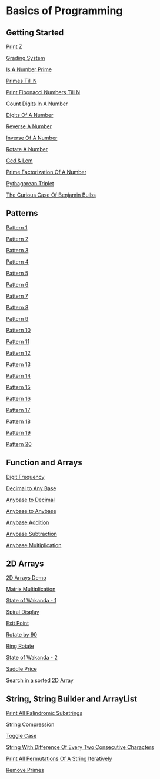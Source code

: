 # Basics of Programming

## Getting Started

[Print Z](https://thatbeautifuldream.github.io/pepcoding-dsa/lecture-001/print-z.html)

[Grading System](https://thatbeautifuldream.github.io/pepcoding-dsa/lecture-001/grading-system.html)

[Is A Number Prime](https://thatbeautifuldream.github.io/pepcoding-dsa/lecture-002/is-number-prime.html)

[Primes Till N](https://thatbeautifuldream.github.io/pepcoding-dsa/lecture-002/primes-till-n.html)

[Print Fibonacci Numbers Till N](https://thatbeautifuldream.github.io/pepcoding-dsa/lecture-002/hw/fibo-till-n.html)

[Count Digits In A Number](https://thatbeautifuldream.github.io/pepcoding-dsa/lecture-002/hw/count-digits.html)

[Digits Of A Number](https://thatbeautifuldream.github.io/pepcoding-dsa/lecture-002/hw/digits-of-a-number.html)

[Reverse A Number](https://thatbeautifuldream.github.io/pepcoding-dsa/lecture-003/reverse-a-number.html)

[Inverse Of A Number](https://thatbeautifuldream.github.io/pepcoding-dsa/lecture-003/inverse-of-a-number.html)

[Rotate A Number](https://thatbeautifuldream.github.io/pepcoding-dsa/lecture-004/rotate-by-k.html)

[Gcd & Lcm](https://thatbeautifuldream.github.io/pepcoding-dsa/lecture-003/hw/gcd-lcm.html)

[Prime Factorization Of A Number](https://thatbeautifuldream.github.io/pepcoding-dsa/lecture-003/hw/prime-factorisation.html)

[Pythagorean Triplet](https://thatbeautifuldream.github.io/pepcoding-dsa/lecture-003/pythagorian-tripplet.html)

[The Curious Case Of Benjamin Bulbs](https://thatbeautifuldream.github.io/pepcoding-dsa/lecture-003/benjamin-bulbs.html)

## Patterns

[Pattern 1](https://thatbeautifuldream.github.io/pepcoding-dsa/lecture-004/pattern-1.html)

[Pattern 2](https://thatbeautifuldream.github.io/pepcoding-dsa/lecture-004/pattern-2.html)

[Pattern 3](https://thatbeautifuldream.github.io/pepcoding-dsa/lecture-004/pattern-3.html)

[Pattern 4](https://thatbeautifuldream.github.io/pepcoding-dsa/lecture-004/pattern-4.html)

[Pattern 5](https://thatbeautifuldream.github.io/pepcoding-dsa/lecture-004/pattern-5.html)

[Pattern 6]()

[Pattern 7]()

[Pattern 8]()

[Pattern 9]()

[Pattern 10]()

[Pattern 11]()

[Pattern 12]()

[Pattern 13]()

[Pattern 14]()

[Pattern 15]()

[Pattern 16]()

[Pattern 17]()

[Pattern 18]()

[Pattern 19]()

[Pattern 20]()

## Function and Arrays

[Digit Frequency](https://thatbeautifuldream.github.io/pepcoding-dsa/lecture-007/digit-frequency.html)

[Decimal to Any Base](https://thatbeautifuldream.github.io/pepcoding-dsa/lecture-007/decimal-to-anybase.html)

[Anybase to Decimal](https://thatbeautifuldream.github.io/pepcoding-dsa/lecture-007/anybase-to-decimal.html)

[Anybase to Anybase](https://thatbeautifuldream.github.io/pepcoding-dsa/lecture-007/anybase-to-anybase.html)

[Anybase Addition](https://thatbeautifuldream.github.io/pepcoding-dsa/lecture-007/anybase-addition.html)

[Anybase Subtraction](https://thatbeautifuldream.github.io/pepcoding-dsa/lecture-007/anybase-subtraction.html)

[Anybase Multiplication](https://thatbeautifuldream.github.io/pepcoding-dsa/lecture-007/anybase-multiplication.html)



## 2D Arrays

[2D Arrays Demo](https://thatbeautifuldream.github.io/pepcoding-dsa/lecture-015/2darray-demo.html)

[Matrix Multiplication](https://thatbeautifuldream.github.io/pepcoding-dsa/lecture-015/matrix-multiplication.html)

[State of Wakanda - 1](https://thatbeautifuldream.github.io/pepcoding-dsa/lecture-016/state-of-wakanda.html)

[Spiral Display](https://thatbeautifuldream.github.io/pepcoding-dsa/lecture-016/spiral-display.html)

[Exit Point](https://thatbeautifuldream.github.io/pepcoding-dsa/lecture-017/exit-point.html)

[Rotate by 90](https://thatbeautifuldream.github.io/pepcoding-dsa/lecture-017/rotate-by-90.html)

[Ring Rotate](https://thatbeautifuldream.github.io/pepcoding-dsa/lecture-018/ring-rotate.html)

[State of Wakanda - 2](https://thatbeautifuldream.github.io/pepcoding-dsa/lecture-019/state-of-wakanda-2.html)

[Saddle Price]()

[Search in a sorted 2D Array](https://thatbeautifuldream.github.io/pepcoding-dsa/lecture-018/search-in-a-sorted-2d-array.html)

## String, String Builder and ArrayList

[Print All Palindromic Substrings](https://thatbeautifuldream.github.io/pepcoding-dsa/lecture-019/print-all-palindromic-substrings.html)

[String Compression](https://thatbeautifuldream.github.io/pepcoding-dsa/lecture-020/string-compression.html)

[Toggle Case](https://thatbeautifuldream.github.io/pepcoding-dsa/lecture-020/toggle-case.html)

[String With Difference Of Every Two Consecutive Characters](https://thatbeautifuldream.github.io/pepcoding-dsa/lecture-020/string-with-difference-of-every-two-consecutive-characters.html)

[Print All Permutations Of A String Iteratively]()

[Remove Primes](https://thatbeautifuldream.github.io/pepcoding-dsa/lecture-021/remove-primes.html)
